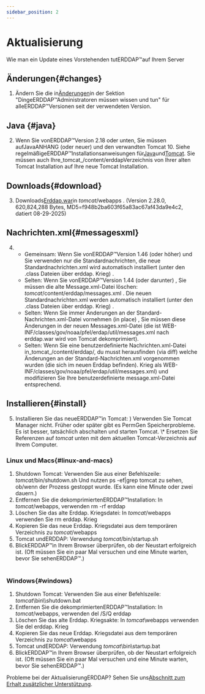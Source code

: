 ```yaml
---
sidebar_position: 2
---
```

# Aktualisierung
Wie man ein Update eines Vorstehenden tutERDDAP™auf Ihrem Server

## Änderungen{#changes} 
1. Ändern Sie die in[Änderungen](/changes)in der Sektion "DingeERDDAP™Administratoren müssen wissen und tun" für alleERDDAP™Versionen seit der verwendeten Version.
     
## Java {#java} 
2. Wenn Sie vonERDDAP™Version 2.18 oder unten, Sie müssen aufJavaANHANG (oder neuer) und den verwandten Tomcat 10. Siehe regelmäßigeERDDAP™Installationsanweisungen für[Java](/docs/server-admin/deploy-install#java)und[Tomcat](/docs/server-admin/deploy-install#tomcat). Sie müssen auch Ihre_tomcat_/content/erddapVerzeichnis von Ihrer alten Tomcat Installation auf Ihre neue Tomcat Installation.

## Downloads{#download} 
3. Downloads[Erddap.war](https://github.com/ERDDAP/erddap/releases/download/v2.28.0/erddap.war)in _tomcat_/webapps .
     (Version 2.28.0, 620,824,288 Bytes, MD5=f948b2ba603f65a83ac67af43da9e4c2, datiert 08-29-2025) 
     
## Nachrichten.xml{#messagesxml} 
4. 
    * Gemeinsam: Wenn Sie vonERDDAP™Version 1.46 (oder höher) und Sie verwenden nur die Standardnachrichten, die neue Standardnachrichten.xml wird automatisch installiert (unter den .class Dateien über erddap. Krieg) .
         
    * Selten: Wenn Sie vonERDDAP™Version 1.44 (oder darunter) ,
Sie müssen die alte Message.xml-Datei löschen:
        _tomcat_/content/erddap/messages.xml .
Die neuen Standardnachrichten.xml werden automatisch installiert (unter den .class Dateien über erddap. Krieg) .
         
    * Selten: Wenn Sie immer Änderungen an der Standard-Nachrichten.xml-Datei vornehmen (in place) ,
Sie müssen diese Änderungen in der neuen Messages.xml-Datei (die ist
WEB-INF/classes/gov/noaa/pfel/erdap/util/messages.xml nach erddap.war wird von Tomcat dekomprimiert).
         
    * Selten: Wenn Sie eine benutzerdefinierte Nachrichten.xml-Datei in_tomcat_/content/erddap/,
du musst herausfinden (via diff) welche Änderungen an der Standard-Nachrichten.xml vorgenommen wurden (die sich im neuen Erddap befinden). Krieg als
WEB-INF/classes/gov/noaa/pfel/erdap/util/messages.xml) und modifizieren Sie Ihre benutzerdefinierte message.xml-Datei entsprechend.
         
## Installieren{#install} 
5. Installieren Sie das neueERDDAP™in Tomcat:
) Verwenden Sie Tomcat Manager nicht. Früher oder später gibt es PermGen Speicherprobleme. Es ist besser, tatsächlich abschalten und starten Tomcat.
\\* Ersetzen Sie Referenzen auf _tomcat_ unten mit dem aktuellen Tomcat-Verzeichnis auf Ihrem Computer.
     
### Linux und Macs{#linux-and-macs} 
1. Shutdown Tomcat: Verwenden Sie aus einer Befehlszeile: _tomcat_/bin/shutdown.sh
Und nutzen ps -ef|grep tomcat zu sehen, ob/wenn der Prozess gestoppt wurde. (Es kann eine Minute oder zwei dauern.) 
2. Entfernen Sie die dekomprimiertenERDDAP™Installation: In _tomcat_/webapps, verwenden
rm -rf erddap
3. Löschen Sie das alte Erddap. Kriegsdatei: In _tomcat_/webapps verwenden Sie rm erddap. Krieg
4. Kopieren Sie das neue Erddap. Kriegsdatei aus dem temporären Verzeichnis zu _tomcat_/webapps
5. Tomcat undERDDAP: Verwendung _tomcat_/bin/startup.sh
6. BlickERDDAP™in Ihrem Browser überprüfen, ob der Neustart erfolgreich ist.
     (Oft müssen Sie ein paar Mal versuchen und eine Minute warten, bevor Sie sehenERDDAP™.)   
             
### Windows{#windows} 
1. Shutdown Tomcat: Verwenden Sie aus einer Befehlszeile: _tomcat_\\bin\\\shutdown.bat
2. Entfernen Sie die dekomprimiertenERDDAP™Installation: In _tomcat_/webapps, verwenden
del /S/Q erddap
3. Löschen Sie das alte Erddap. Kriegsakte: In _tomcat_\\webapps verwenden Sie del erddap. Krieg
4. Kopieren Sie das neue Erddap. Kriegsdatei aus dem temporären Verzeichnis zu _tomcat_\\webapps
5. Tomcat undERDDAP: Verwendung _tomcat_\\bin\\startup.bat
6. BlickERDDAP™in Ihrem Browser überprüfen, ob der Neustart erfolgreich ist.
     (Oft müssen Sie ein paar Mal versuchen und eine Minute warten, bevor Sie sehenERDDAP™.) 

Probleme bei der AktualisierungERDDAP? Sehen Sie uns[Abschnitt zum Erhalt zusätzlicher Unterstützung](/docs/intro#support).
